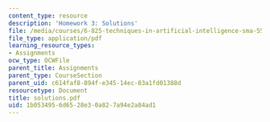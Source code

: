 ```yaml
---
content_type: resource
description: 'Homework 3: Solutions'
file: /media/courses/6-825-techniques-in-artificial-intelligence-sma-5504-fall-2002/1b0534956d6528e30a827a94e2a84ad1_solutions.pdf
file_type: application/pdf
learning_resource_types:
- Assignments
ocw_type: OCWFile
parent_title: Assignments
parent_type: CourseSection
parent_uid: c614faf8-894f-e345-14ec-83a1fd01388d
resourcetype: Document
title: solutions.pdf
uid: 1b053495-6d65-28e3-0a82-7a94e2a84ad1
---
```

